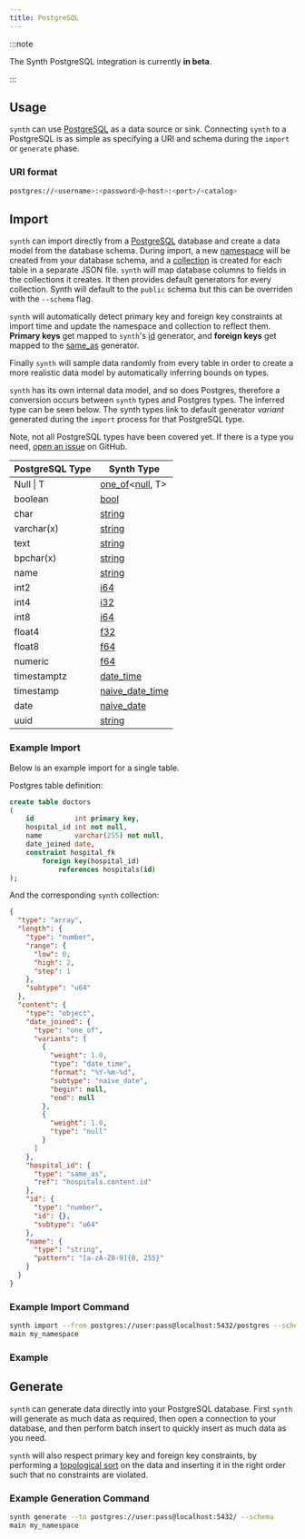 ```yaml
---
title: PostgreSQL
---
```


:::note

The Synth PostgreSQL integration is currently **in beta**.

:::

## Usage

`synth` can use [PostgreSQL](https://www.postgresql.org/) as a data source or
sink. Connecting `synth` to a PostgreSQL is as simple as specifying a URI
and schema during the `import` or `generate`
phase.

### URI format

```bash
postgres://<username>:<password>@<host>:<port>/<catalog>
```

## Import

`synth` can import directly from a [PostgreSQL](https://www.postgresql.org/)
database and create a data model from the database schema. During import, a
new [namespace](../getting_started/core-concepts#namespaces)
will be created from your database schema, and
a [collection](../getting_started/core-concepts#collections) is created for each
table in a separate JSON file. `synth` will map database columns to fields in
the collections it creates. It then provides default generators for every
collection. Synth will default to the `public` schema but this can be
overriden with the `--schema` flag.

`synth` will automatically detect primary key and foreign key constraints at
import time and update the namespace and collection to reflect them. **Primary
keys** get mapped to `synth`'s [id](../content/number#id)
generator, and **foreign keys** get mapped to the [same_as](../content/same-as.md)
generator.

Finally `synth` will sample data randomly from every table in order to create a
more realistic data model by automatically inferring bounds on types.

`synth` has its own internal data model, and so does Postgres, therefore a
conversion occurs between `synth` types and Postgres types. The inferred type
can be seen below. The synth types link to default generator *variant*
generated during the `import` process for that PostgreSQL type.

Note, not all PostgreSQL types have been covered yet. If there is a type you
need, [open an issue](https://github.com/getsynth/synth/issues/new?assignees=&labels=New+feature&template=feature_request.md&title=)
on GitHub.

<!---
table formatter: https://codebeautify.org/markdown-formatter
-->

| PostgreSQL Type | Synth Type                                              |
| --------------- | ------------------------------------------------------- |
| Null \| T       | [one_of](../content/one-of)<[null](../content/null), T> |
| boolean         | [bool](../content/bool#frequency)                       |
| char            | [string](../content/string#pattern)                     |
| varchar(x)      | [string](../content/string#pattern)                     |
| text            | [string](../content/string#pattern)                     |
| bpchar(x)       | [string](../content/string#pattern)                     |
| name            | [string](../content/string#pattern)                     |
| int2            | [i64](../content/number#range)                          |
| int4            | [i32](../content/number#range)                          |
| int8            | [i64](../content/number#range)                          |
| float4          | [f32](../content/number#range)                          |
| float8          | [f64](../content/number#range)                          |
| numeric         | [f64](../content/number#range)                          |
| timestamptz     | [date_time](../content/date-time)                |
| timestamp       | [naive_date_time](../content/date-time)          |
| date            | [naive_date](../content/date-time)               |
| uuid            | [string](../content/string#uuid)                        |

### Example Import

Below is an example import for a single table.

Postgres table definition:
```sql
create table doctors
(
    id          int primary key,
    hospital_id int not null,
    name        varchar(255) not null,
    date_joined date,
    constraint hospital_fk
    	foreign key(hospital_id)
    		references hospitals(id)
);
```

And the corresponding `synth` collection:
```json synth[expect = "unknown field: hospitals"]
{
  "type": "array",
  "length": {
    "type": "number",
    "range": {
      "low": 0,
      "high": 2,
      "step": 1
    },
    "subtype": "u64"
  },
  "content": {
    "type": "object",
    "date_joined": {
      "type": "one_of",
      "variants": [
        {
          "weight": 1.0,
          "type": "date_time",
          "format": "%Y-%m-%d",
          "subtype": "naive_date",
          "begin": null,
          "end": null
        },
        {
          "weight": 1.0,
          "type": "null"
        }
      ]
    },
    "hospital_id": {
      "type": "same_as",
      "ref": "hospitals.content.id"
    },
    "id": {
      "type": "number",
      "id": {},
      "subtype": "u64"
    },
    "name": {
      "type": "string",
      "pattern": "[a-zA-Z0-9]{0, 255}"
    }
  }
}
```
### Example Import Command

```bash
synth import --from postgres://user:pass@localhost:5432/postgres --schema
main my_namespace
```

### Example

## Generate

`synth` can generate data directly into your PostgreSQL database. First `synth`
will generate as much data as required, then open a connection to your database,
and then perform batch insert to quickly insert as much data as you need.

`synth` will also respect primary key and foreign key constraints, by performing
a [topological sort](https://en.wikipedia.org/wiki/Topological_sorting) on the
data and inserting it in the right order such that no constraints are violated.

### Example Generation Command

```bash
synth generate --to postgres://user:pass@localhost:5432/ --schema
main my_namespace
```
